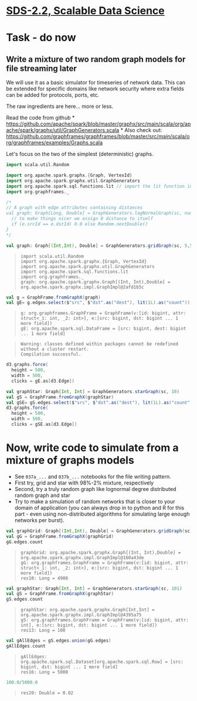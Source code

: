 [SDS-2.2, Scalable Data Science](https://lamastex.github.io/scalable-data-science/sds/2/2/)
===========================================================================================

Task - do now
=============

Write a mixture of two random graph models for file streaming later
-------------------------------------------------------------------

We will use it as a basic simulator for timeseries of network data. This can be extended for specific domains like network security where extra fields can be added for protocols, ports, etc.

The raw ingredients are here... more or less.

Read the code from github
\* https://github.com/apache/spark/blob/master/graphx/src/main/scala/org/apache/spark/graphx/util/GraphGenerators.scala
\* Also check out: https://github.com/graphframes/graphframes/blob/master/src/main/scala/org/graphframes/examples/Graphs.scala

Let's focus on the two of the simplest (deterministic) graphs.

``` scala
import scala.util.Random

import org.apache.spark.graphx.{Graph, VertexId}
import org.apache.spark.graphx.util.GraphGenerators
import org.apache.spark.sql.functions.lit // import the lit function in sql
import org.graphframes._

/*
// A graph with edge attributes containing distances
val graph: Graph[Long, Double] = GraphGenerators.logNormalGraph(sc, numVertices = 50, seed=12345L).mapEdges { e => 
  // to make things nicer we assign 0 distance to itself
  if (e.srcId == e.dstId) 0.0 else Random.nextDouble()
}
*/

val graph: Graph[(Int,Int), Double] = GraphGenerators.gridGraph(sc, 5,5)
```

>     import scala.util.Random
>     import org.apache.spark.graphx.{Graph, VertexId}
>     import org.apache.spark.graphx.util.GraphGenerators
>     import org.apache.spark.sql.functions.lit
>     import org.graphframes._
>     graph: org.apache.spark.graphx.Graph[(Int, Int),Double] = org.apache.spark.graphx.impl.GraphImpl@2afd1b5c

``` scala
val g = GraphFrame.fromGraphX(graph)
val gE= g.edges.select($"src", $"dst".as("dest"), lit(1L).as("count")) // for us the column count is just an edge incidence
```

>     g: org.graphframes.GraphFrame = GraphFrame(v:[id: bigint, attr: struct<_1: int, _2: int>], e:[src: bigint, dst: bigint ... 1 more field])
>     gE: org.apache.spark.sql.DataFrame = [src: bigint, dest: bigint ... 1 more field]

>     Warning: classes defined within packages cannot be redefined without a cluster restart.
>     Compilation successful.

``` scala
d3.graphs.force(
  height = 500,
  width = 500,
  clicks = gE.as[d3.Edge])
```

<p class="htmlSandbox">
<style>

.node_circle {
  stroke: #777;
  stroke-width: 1.3px;
}

.node_label {
  pointer-events: none;
}

.link {
  stroke: #777;
  stroke-opacity: .2;
}

.node_count {
  stroke: #777;
  stroke-width: 1.0px;
  fill: #999;
}

text.legend {
  font-family: Verdana;
  font-size: 13px;
  fill: #000;
}

.node text {
  font-family: "Helvetica Neue","Helvetica","Arial",sans-serif;
  font-size: 17px;
  font-weight: 200;
}

</style>

<div id="clicks-graph">
<script src="//d3js.org/d3.v3.min.js"></script>
<script>

var graph = {"nodes":[{"name":"12"},{"name":"8"},{"name":"19"},{"name":"23"},{"name":"4"},{"name":"15"},{"name":"11"},{"name":"9"},{"name":"22"},{"name":"13"},{"name":"24"},{"name":"16"},{"name":"5"},{"name":"10"},{"name":"21"},{"name":"6"},{"name":"1"},{"name":"17"},{"name":"14"},{"name":"0"},{"name":"20"},{"name":"2"},{"name":"18"},{"name":"7"},{"name":"3"}],"links":[{"source":19,"target":16,"value":1},{"source":19,"target":12,"value":1},{"source":16,"target":21,"value":1},{"source":16,"target":15,"value":1},{"source":21,"target":24,"value":1},{"source":21,"target":23,"value":1},{"source":24,"target":4,"value":1},{"source":24,"target":1,"value":1},{"source":4,"target":7,"value":1},{"source":12,"target":15,"value":1},{"source":12,"target":13,"value":1},{"source":15,"target":23,"value":1},{"source":15,"target":6,"value":1},{"source":23,"target":1,"value":1},{"source":23,"target":0,"value":1},{"source":1,"target":7,"value":1},{"source":1,"target":9,"value":1},{"source":7,"target":18,"value":1},{"source":13,"target":6,"value":1},{"source":13,"target":5,"value":1},{"source":6,"target":0,"value":1},{"source":6,"target":11,"value":1},{"source":0,"target":9,"value":1},{"source":0,"target":17,"value":1},{"source":9,"target":18,"value":1},{"source":9,"target":22,"value":1},{"source":18,"target":2,"value":1},{"source":5,"target":11,"value":1},{"source":5,"target":20,"value":1},{"source":11,"target":17,"value":1},{"source":11,"target":14,"value":1},{"source":17,"target":22,"value":1},{"source":17,"target":8,"value":1},{"source":22,"target":2,"value":1},{"source":22,"target":3,"value":1},{"source":2,"target":10,"value":1},{"source":20,"target":14,"value":1},{"source":14,"target":8,"value":1},{"source":8,"target":3,"value":1},{"source":3,"target":10,"value":1}]};

var width = 500,
    height = 500;

var color = d3.scale.category20();

var force = d3.layout.force()
    .charge(-700)
    .linkDistance(180)
    .size([width, height]);

var svg = d3.select("#clicks-graph").append("svg")
    .attr("width", width)
    .attr("height", height);
    
force
    .nodes(graph.nodes)
    .links(graph.links)
    .start();

var link = svg.selectAll(".link")
    .data(graph.links)
    .enter().append("line")
    .attr("class", "link")
    .style("stroke-width", function(d) { return Math.sqrt(d.value); });

var node = svg.selectAll(".node")
    .data(graph.nodes)
    .enter().append("g")
    .attr("class", "node")
    .call(force.drag);

node.append("circle")
    .attr("r", 10)
    .style("fill", function (d) {
    if (d.name.startsWith("other")) { return color(1); } else { return color(2); };
})

node.append("text")
      .attr("dx", 10)
      .attr("dy", ".35em")
      .text(function(d) { return d.name });
      
//Now we are giving the SVGs co-ordinates - the force layout is generating the co-ordinates which this code is using to update the attributes of the SVG elements
force.on("tick", function () {
    link.attr("x1", function (d) {
        return d.source.x;
    })
        .attr("y1", function (d) {
        return d.source.y;
    })
        .attr("x2", function (d) {
        return d.target.x;
    })
        .attr("y2", function (d) {
        return d.target.y;
    });
    d3.selectAll("circle").attr("cx", function (d) {
        return d.x;
    })
        .attr("cy", function (d) {
        return d.y;
    });
    d3.selectAll("text").attr("x", function (d) {
        return d.x;
    })
        .attr("y", function (d) {
        return d.y;
    });
});
</script>
</div>
</p>

``` scala
val graphStar: Graph[Int, Int] = GraphGenerators.starGraph(sc, 10)
val gS = GraphFrame.fromGraphX(graphStar)
val gSE= gS.edges.select($"src", $"dst".as("dest"), lit(1L).as("count")) // for us the column count is just an edge incidence
d3.graphs.force(
  height = 500,
  width = 500,
  clicks = gSE.as[d3.Edge])
```

<p class="htmlSandbox">
<style>

.node_circle {
  stroke: #777;
  stroke-width: 1.3px;
}

.node_label {
  pointer-events: none;
}

.link {
  stroke: #777;
  stroke-opacity: .2;
}

.node_count {
  stroke: #777;
  stroke-width: 1.0px;
  fill: #999;
}

text.legend {
  font-family: Verdana;
  font-size: 13px;
  fill: #000;
}

.node text {
  font-family: "Helvetica Neue","Helvetica","Arial",sans-serif;
  font-size: 17px;
  font-weight: 200;
}

</style>

<div id="clicks-graph">
<script src="//d3js.org/d3.v3.min.js"></script>
<script>

var graph = {"nodes":[{"name":"8"},{"name":"4"},{"name":"9"},{"name":"5"},{"name":"6"},{"name":"1"},{"name":"0"},{"name":"2"},{"name":"7"},{"name":"3"}],"links":[{"source":5,"target":6,"value":1},{"source":7,"target":6,"value":1},{"source":9,"target":6,"value":1},{"source":1,"target":6,"value":1},{"source":3,"target":6,"value":1},{"source":4,"target":6,"value":1},{"source":8,"target":6,"value":1},{"source":0,"target":6,"value":1},{"source":2,"target":6,"value":1}]};

var width = 500,
    height = 500;

var color = d3.scale.category20();

var force = d3.layout.force()
    .charge(-700)
    .linkDistance(180)
    .size([width, height]);

var svg = d3.select("#clicks-graph").append("svg")
    .attr("width", width)
    .attr("height", height);
    
force
    .nodes(graph.nodes)
    .links(graph.links)
    .start();

var link = svg.selectAll(".link")
    .data(graph.links)
    .enter().append("line")
    .attr("class", "link")
    .style("stroke-width", function(d) { return Math.sqrt(d.value); });

var node = svg.selectAll(".node")
    .data(graph.nodes)
    .enter().append("g")
    .attr("class", "node")
    .call(force.drag);

node.append("circle")
    .attr("r", 10)
    .style("fill", function (d) {
    if (d.name.startsWith("other")) { return color(1); } else { return color(2); };
})

node.append("text")
      .attr("dx", 10)
      .attr("dy", ".35em")
      .text(function(d) { return d.name });
      
//Now we are giving the SVGs co-ordinates - the force layout is generating the co-ordinates which this code is using to update the attributes of the SVG elements
force.on("tick", function () {
    link.attr("x1", function (d) {
        return d.source.x;
    })
        .attr("y1", function (d) {
        return d.source.y;
    })
        .attr("x2", function (d) {
        return d.target.x;
    })
        .attr("y2", function (d) {
        return d.target.y;
    });
    d3.selectAll("circle").attr("cx", function (d) {
        return d.x;
    })
        .attr("cy", function (d) {
        return d.y;
    });
    d3.selectAll("text").attr("x", function (d) {
        return d.x;
    })
        .attr("y", function (d) {
        return d.y;
    });
});
</script>
</div>
</p>

Now, write code to simulate from a mixture of graphs models
===========================================================

-   See `037a_...` and `037b_...` notebooks for the file writing pattern.
-   First try, grid and star with 98%-2% mixture, respectively
-   Second, try a truly random graph like lognormal degree distributed random graph and star
-   Try to make a simulation of random networks that is closer to your domain of application (you can always drop in to python and R for this part - even using non-distributed algorithms for simulating large enough networks per burst).

``` scala
val graphGrid: Graph[(Int,Int), Double] = GraphGenerators.gridGraph(sc, 50,50)
val gG = GraphFrame.fromGraphX(graphGrid)
gG.edges.count
```

>     graphGrid: org.apache.spark.graphx.Graph[(Int, Int),Double] = org.apache.spark.graphx.impl.GraphImpl@160a43de
>     gG: org.graphframes.GraphFrame = GraphFrame(v:[id: bigint, attr: struct<_1: int, _2: int>], e:[src: bigint, dst: bigint ... 1 more field])
>     res10: Long = 4900

``` scala
val graphStar: Graph[Int, Int] = GraphGenerators.starGraph(sc, 101)
val gS = GraphFrame.fromGraphX(graphStar)
gS.edges.count
```

>     graphStar: org.apache.spark.graphx.Graph[Int,Int] = org.apache.spark.graphx.impl.GraphImpl@4395a75
>     gS: org.graphframes.GraphFrame = GraphFrame(v:[id: bigint, attr: int], e:[src: bigint, dst: bigint ... 1 more field])
>     res13: Long = 100

``` scala
val gAllEdges = gS.edges.union(gG.edges)
gAllEdges.count
```

>     gAllEdges: org.apache.spark.sql.Dataset[org.apache.spark.sql.Row] = [src: bigint, dst: bigint ... 1 more field]
>     res16: Long = 5000

``` scala
100.0/5000.0
```

>     res20: Double = 0.02